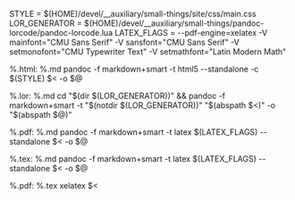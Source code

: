 STYLE = $(HOME)/devel/__auxiliary/small-things/site/css/main.css
LOR_GENERATOR = $(HOME)/devel/__auxiliary/small-things/pandoc-lorcode/pandoc-lorcode.lua
LATEX_FLAGS = --pdf-engine=xelatex -V mainfont="CMU Sans Serif" -V sansfont="CMU Sans Serif" -V setmonofont="CMU Typewriter Text" -V setmathfont="Latin Modern Math"

%.html: %.md
	pandoc -f markdown+smart -t html5 --standalone -c $(STYLE) $< -o $@

%.lor: %.md
	cd "$(dir $(LOR_GENERATOR))" && pandoc -f markdown+smart -t "$(notdir $(LOR_GENERATOR))" "$(abspath $<)" -o "$(abspath $@)"

%.pdf: %.md
	pandoc -f markdown+smart -t latex $(LATEX_FLAGS) --standalone $< -o $@

%.tex: %.md
	pandoc -f markdown+smart -t latex $(LATEX_FLAGS) --standalone $< -o $@

%.pdf: %.tex
	xelatex $<
